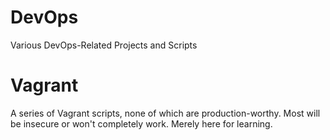# DevOps
Various DevOps-Related Projects and Scripts

# Vagrant
A series of Vagrant scripts, none of which are production-worthy.  Most will be insecure or won't completely work.  Merely here for learning.  
